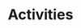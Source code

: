 ---
widget: pages
headless: true
weight: 10

title: Activities
subtitle:

content:
  count: 0
  filters:
    author: ''
    category: ''
    exclude_featured: false
    publication_type: ''
    tag: ''
  offset: 0
  order: desc
  page_type: results_activities
design:
  view: 2
  columns: '1'
---